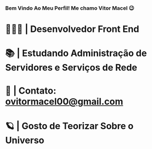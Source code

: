 ### Bem Vindo Ao Meu Perfil! Me chamo Vitor Macel 😉

# 👨🏻‍💻 | Desenvolvedor Front End
# 📚 | Estudando Administração de Servidores e Serviços de Rede
# 📧 | Contato: ovitormacel00@gmail.com
# 🪐 | Gosto de Teorizar Sobre o Universo
